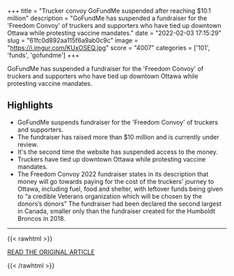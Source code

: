 +++
title = "Trucker convoy GoFundMe suspended after reaching $10.1 million"
description = "GoFundMe has suspended a fundraiser for the 'Freedom Convoy' of truckers and supporters who have tied up downtown Ottawa while protesting vaccine mandates."
date = "2022-02-03 17:15:29"
slug = "61fc0d892aa115f6a9ab0c9c"
image = "https://i.imgur.com/KUxOSEQ.jpg"
score = "4007"
categories = ['101', 'funds', 'gofundme']
+++

GoFundMe has suspended a fundraiser for the 'Freedom Convoy' of truckers and supporters who have tied up downtown Ottawa while protesting vaccine mandates.

## Highlights

- GoFundMe suspends fundraiser for the 'Freedom Convoy' of truckers and supporters.
- The fundraiser has raised more than $10 million and is currently under review.
- It's the second time the website has suspended access to the money.
- Truckers have tied up downtown Ottawa while protesting vaccine mandates.
- The Freedom Convoy 2022 fundraiser states in its description that money will go towards paying for the cost of the truckers’ journey to Ottawa, including fuel, food and shelter, with leftover funds being given to “a credible Veterans organization which will be chosen by the donors’s donors” The fundraiser had been declared the second largest in Canada, smaller only than the fundraiser created for the Humboldt Broncos in 2018.

---

{{< rawhtml >}}
  <p class="article-category">
    <a target="_blank" href="https://www.ctvnews.ca/canada/trucker-convoy-gofundme-suspended-after-reaching-10-1-million-1.5765794">READ THE ORIGINAL ARTICLE</a>
  </p>
{{< /rawhtml >}}

